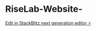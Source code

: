 # RiseLab-Website-

[Edit in StackBlitz next generation editor ⚡️](https://stackblitz.com/~/github.com/ItsTradeUnion/RiseLab-Website-)
